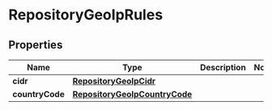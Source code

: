 
# RepositoryGeoIpRules

## Properties
Name | Type | Description | Notes
------------ | ------------- | ------------- | -------------
**cidr** | [**RepositoryGeoIpCidr**](RepositoryGeoIpCidr.md) |  | 
**countryCode** | [**RepositoryGeoIpCountryCode**](RepositoryGeoIpCountryCode.md) |  | 



